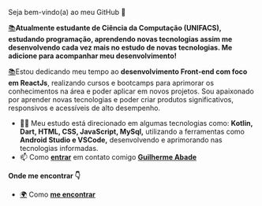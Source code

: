 
Seja bem-vindo(a) ao meu GitHub 👋

 [📚](https://emojipedia.org/books/)**Atualmente estudante de Ciência da Computação (UNIFACS), estudando programação, aprendendo novas tecnologias assim me desenvolvendo cada vez mais no estudo de novas tecnologias. Me adicione para acompanhar meu desenvolvimento!**

 [📚](https://emojipedia.org/books/)Estou dedicando meu tempo ao  **desenvolvimento Front-end com foco em ReactJs**, realizando cursos e bootcamps para aprimorar os conhecimentos na área e poder aplicar em novos projetos. Sou apaixonado por aprender novas tecnologias e poder criar produtos significativos, responsivos e acessíveis de alto desempenho.

-   👨‍💻  Meu estudo está direcionado em algumas tecnologias como: **Kotlin, Dart, HTML, CSS, JavaScript, MySql,** utilizando a ferramentas como **Android Studio e VSCode,** desenvolvendo e aprimorando nas tecnologias informadas.
-   📫  Como  **[entrar](mailto:abade.guim13@gmail.com)**  em contato comigo  **[Guilherme Abade](mailto:thiagosantosab070@gmail.com)**

**Onde me encontrar  👇**
-  [🌍](https://emojipedia.org/globe-showing-europe-africa/)  Como  **[me encontrar](mailto:https://www.linkedin.com/in/guiabade/)** 

